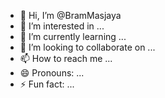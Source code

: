 - 👋 Hi, I’m @BramMasjaya
- 👀 I’m interested in ...
- 🌱 I’m currently learning ...
- 💞️ I’m looking to collaborate on ...
- 📫 How to reach me ...
- 😄 Pronouns: ...
- ⚡ Fun fact: ...

<!---
BramMasjaya/BramMasjaya is a ✨ special ✨ repository because its `README.md` (this file) appears on your GitHub profile.
You can click the Preview link to take a look at your changes.
--->
